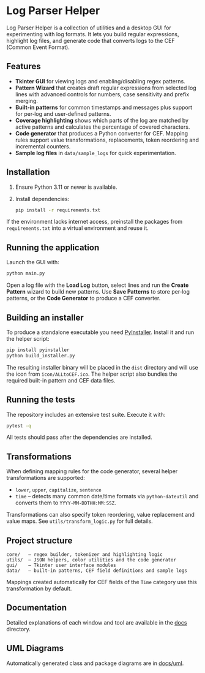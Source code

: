 # Log Parser Helper

Log Parser Helper is a collection of utilities and a desktop GUI for
experimenting with log formats. It lets you build regular expressions,
highlight log files, and generate code that converts logs to the CEF
(Common Event Format).

## Features

- **Tkinter GUI** for viewing logs and enabling/disabling regex patterns.
- **Pattern Wizard** that creates draft regular expressions from selected
  log lines with advanced controls for numbers, case sensitivity and
  prefix merging.
- **Built‑in patterns** for common timestamps and messages plus support
  for per‑log and user‑defined patterns.
- **Coverage highlighting** shows which parts of the log are matched by
  active patterns and calculates the percentage of covered characters.
- **Code generator** that produces a Python converter for CEF. Mapping
  rules support value transformations, replacements, token reordering and
  incremental counters.
- **Sample log files** in `data/sample_logs` for quick experimentation.

## Installation

1. Ensure Python 3.11 or newer is available.
2. Install dependencies:

   ```bash
   pip install -r requirements.txt
   ```

If the environment lacks internet access, preinstall the packages from
`requirements.txt` into a virtual environment and reuse it.

## Running the application

Launch the GUI with:

```bash
python main.py
```

Open a log file with the **Load Log** button, select lines and run the
**Create Pattern** wizard to build new patterns. Use **Save Patterns**
to store per‑log patterns, or the **Code Generator** to produce a CEF
converter.

## Building an installer

To produce a standalone executable you need [PyInstaller](https://pyinstaller.org).
Install it and run the helper script:

```bash
pip install pyinstaller
python build_installer.py
```

The resulting installer binary will be placed in the `dist` directory and will
use the icon from `icon/ALLtoCEF.ico`. The helper script also bundles the
required built-in pattern and CEF data files.

## Running the tests

The repository includes an extensive test suite. Execute it with:

```bash
pytest -q
```

All tests should pass after the dependencies are installed.

## Transformations

When defining mapping rules for the code generator, several helper
transformations are supported:

- `lower`, `upper`, `capitalize`, `sentence`
- `time` – detects many common date/time formats via `python-dateutil`
  and converts them to `YYYY-MM-DDTHH:MM:SSZ`.

Transformations can also specify token reordering, value replacement and
value maps. See `utils/transform_logic.py` for full details.

## Project structure

```
core/   – regex builder, tokenizer and highlighting logic
utils/  – JSON helpers, color utilities and the code generator
gui/    – Tkinter user interface modules
data/   – built‑in patterns, CEF field definitions and sample logs
```

Mappings created automatically for CEF fields of the `Time` category
use this transformation by default.

## Documentation

Detailed explanations of each window and tool are available in the
[docs](docs/) directory.

## UML Diagrams

Automatically generated class and package diagrams are in [docs/uml](docs/uml).

